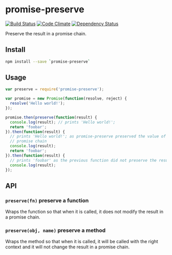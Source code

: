 # promise-preserve

[![Build Status](https://travis-ci.org/leahciMic/promise-preserve.svg?branch=master)](https://travis-ci.org/leahciMic/promise-preserve) [![Code Climate](https://codeclimate.com/github/leahciMic/promise-preserve/badges/gpa.svg)](https://codeclimate.com/github/leahciMic/promise-preserve) [![Dependency Status](https://www.versioneye.com/user/projects/55ff5145601dd900150001e0/badge.svg?style=flat)](https://www.versioneye.com/user/projects/55ff5145601dd900150001e0)

Preserve the result in a promise chain.

## Install

```sh
npm install --save `promise-preserve`
```

## Usage

```js
var preserve = require('promise-preserve');

var promise = new Promise(function(resolve, reject) {
  resolve('Hello world!');
});

promise.then(preserve(function(result) {
  console.log(result); // prints 'Hello world!';
  return 'foobar';
}).then(function(result) {
  // prints 'Hello world!'; as promise-preserve preserved the value of the
  // promise chain
  console.log(result);
  return 'foobar';
}).then(function(result) {
  // prints 'foobar' as the previous function did not preserve the result
  console.log(result);
});
```

## API

### `preserve(fn)` preserve a function

Wraps the function so that when it is called, it does not modify the result in
a promise chain.

### `preserve(obj, name)` preserve a method

Wraps the method so that when it is called, it will be called with the right
context and it will not change the result in a promise chain.
